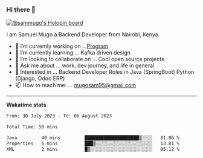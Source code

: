 ### Hi there 👋

[![@sammugo's Holopin board](https://holopin.me/sammugo)](https://holopin.io/@sammugo)

I am Samuel Mugo a Backend Developer from Nairobi, Kenya.

<!--
**sam-mugo/sam-mugo** is a ✨ _special_ ✨ repository because its `README.md` (this file) appears on your GitHub profile.
-->



- 🔭 I’m currently working on ...[Program](https://github.com/sam-mugo/program)
- 🌱 I’m currently learning ... Kafka driven design
- 👯 I’m looking to collaborate on ... Cool open source projects
- 💬 Ask me about ... work, dev journey, and life in general
- 💼 Interested in ... Backend Developer Roles in Java (SpringBoot) Python (Django, Odoo ERP)
- 📫 How to reach me: ... [mugosam95@gmail.com](mailto:mugosam95@gmail.com)

-------
**Wakatime stats**
<!--START_SECTION:waka-->

```txt
From: 30 July 2023 - To: 06 August 2023

Total Time: 50 mins

Java         40 mins         ████████████████████▒░░░░   81.06 %
Properties   6 mins          ███▒░░░░░░░░░░░░░░░░░░░░░   13.81 %
XML          2 mins          █▒░░░░░░░░░░░░░░░░░░░░░░░   05.12 %
```

<!--END_SECTION:waka-->





